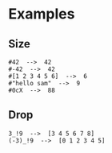 # Examples

## Size

    #42  -->  42
    #-42  -->  42
    #[1 2 3 4 5 6]  -->  6
    #"hello sam"  -->  9
    #0cX  -->  88

## Drop

    3_!9  -->  [3 4 5 6 7 8]
    (-3)_!9  -->  [0 1 2 3 4 5]
